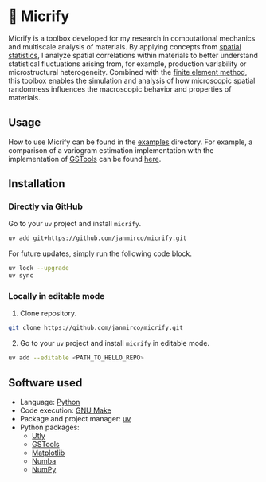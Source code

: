 # 🔬 Micrify

Micrify is a toolbox developed for my research in computational mechanics and multiscale analysis of materials.
By applying concepts from [spatial statistics](https://en.wikipedia.org/wiki/Spatial_statistics), I analyze spatial correlations within materials to better understand statistical fluctuations arising from, for example, production variability or microstructural heterogeneity.
Combined with the [finite element method](https://en.wikipedia.org/wiki/Finite_element_method), this toolbox enables the simulation and analysis of how microscopic spatial randomness influences the macroscopic behavior and properties of materials.

## Usage

How to use Micrify can be found in the [examples](examples) directory.
For example, a comparison of a variogram estimation implementation with the implementation of [GSTools](https://geostat-framework.readthedocs.io/projects/gstools) can be found [here](examples/variogram-comparison).

## Installation

### Directly via GitHub

Go to your `uv` project and install `micrify`.

```bash
uv add git+https://github.com/janmirco/micrify.git
```

For future updates, simply run the following code block.

```bash
uv lock --upgrade
uv sync
```

### Locally in editable mode

1. Clone repository.

```bash
git clone https://github.com/janmirco/micrify.git
```

2. Go to your `uv` project and install `micrify` in editable mode.

```bash
uv add --editable <PATH_TO_HELLO_REPO>
```

## Software used

- Language: [Python](https://www.python.org/)
- Code execution: [GNU Make](https://www.gnu.org/software/make/)
- Package and project manager: [uv](https://docs.astral.sh/uv/)
- Python packages:
    - [Utly](https://github.com/janmirco/utly)
    - [GSTools](https://geostat-framework.readthedocs.io/projects/gstools)
    - [Matplotlib](https://matplotlib.org/)
    - [Numba](https://numba.pydata.org/)
    - [NumPy](https://numpy.org/)
